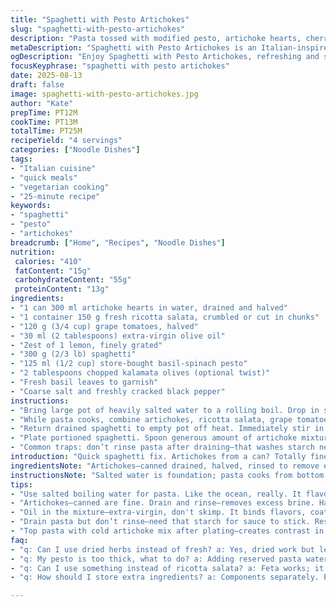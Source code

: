 ```yaml
---
title: "Spaghetti with Pesto Artichokes"
slug: "spaghetti-with-pesto-artichokes"
description: "Pasta tossed with modified pesto, artichoke hearts, cherry tomatoes, and bocconcini. Cooked al dente, then combined with a punchy lemon zest and olive oil mix. Quick, about 25 minutes total. Swaps include ricotta salata for bocconcini and a twist of chopped kalamata olives for depth. Maintains vegetarian profile, no eggs or nuts. Uses visual cues to nail pasta doneness and tells why oil and zest matter. Hands-on approach highlighting texture, aroma, and timing over strict minutes."
metaDescription: "Spaghetti with Pesto Artichokes is an Italian-inspired dish combining vibrant flavors. Quick to make, satisfying, superbly balanced."
ogDescription: "Enjoy Spaghetti with Pesto Artichokes, refreshing and savory. A quick meal with rich textures and bright flavors, perfect for any night."
focusKeyphrase: "spaghetti with pesto artichokes"
date: 2025-08-13
draft: false
image: spaghetti-with-pesto-artichokes.jpg
author: "Kate"
prepTime: PT12M
cookTime: PT13M
totalTime: PT25M
recipeYield: "4 servings"
categories: ["Noodle Dishes"]
tags:
- "Italian cuisine"
- "quick meals"
- "vegetarian cooking"
- "25-minute recipe"
keywords:
- "spaghetti"
- "pesto"
- "artichokes"
breadcrumb: ["Home", "Recipes", "Noodle Dishes"]
nutrition: 
 calories: "410"
 fatContent: "15g"
 carbohydrateContent: "55g"
 proteinContent: "13g"
ingredients:
- "1 can 300 ml artichoke hearts in water, drained and halved"
- "1 container 150 g fresh ricotta salata, crumbled or cut in chunks"
- "120 g (3/4 cup) grape tomatoes, halved"
- "30 ml (2 tablespoons) extra-virgin olive oil"
- "Zest of 1 lemon, finely grated"
- "300 g (2/3 lb) spaghetti"
- "125 ml (1/2 cup) store-bought basil-spinach pesto"
- "2 tablespoons chopped kalamata olives (optional twist)"
- "Fresh basil leaves to garnish"
- "Coarse salt and freshly cracked black pepper"
instructions:
- "Bring large pot of heavily salted water to a rolling boil. Drop in spaghetti. Stir occasionally to prevent sticking. Watch for firm but pliable texture—al dente. Bite-test starting at 8 minutes. It should yield slightly under pressure, not mushy. Drain pasta but reserve 60 ml pasta water before discarding."
- "While pasta cooks, combine artichokes, ricotta salata, grape tomatoes, olive oil, lemon zest, and chopped kalamata olives in a medium bowl. Season with coarse salt and freshly ground black pepper. Toss gently to avoid bruising tomatoes. The oil binds flavors; lemon zest lifts everything bright."
- "Return drained spaghetti to empty pot off heat. Immediately stir in pesto and 2 tablespoons reserved pasta water to loosen. Adjust texture with more water if needed. Uniform coating is key. Taste. Add salt or pepper. Heat gently if cool, but don’t overdo—pesto burns easily and bitterness develops."
- "Plate portioned spaghetti. Spoon generous amount of artichoke mixture over top. Scatter fresh basil leaves. The contrast between hot pasta and cool topping is intentional, adds freshness and texture. Serve promptly. If leftover, store components separately to avoid soggy pasta."
- "Common traps: don’t rinse pasta after draining—that washes starch needed for sauce adhesion. If pesto seems thick or oily, adding pasta water prevents slick, spotty saucing. Olives add punch but are optional—sub roasted pine nuts for crunch if preferred. Ricotta salata brings a salty tang without overwhelming melt, good alternative to bocconcini."
introduction: "Quick spaghetti fix. Artichokes from a can? Totally fine when rinsed well and halved for bite. Balanced with salty ricotta salata instead of bocconcini—avoids sogginess when mixed cold. Pesto store-bought to save time, but add fresh lemon zest and olive oil to punch it up—brightens and balances richness. Grape tomatoes for sweet acidity, halved for bursts of juice. Kalamata olives chopped fine add briny counterpoint, optional but worth a shot. Pasta cooked al dente, the most critical step here. Salt water like the sea to flavor pasta from within. After draining save some water—a chef’s trick—to loosen sauces and avoid clumps. Tossing pasta with pesto off heat preserves fresh herb flavor and texture. The topping served cool over warm pasta brings contrast. Basil leaves torn on top for aroma and visual pop. Four servings, fast and accessible but done right."
ingredientsNote: "Artichokes—canned drained, halved, rinsed to remove excess brine. Ricotta salata stands in for bocconcini offering firmness and salty punch without excess moisture. Grape tomatoes peeled if too waxy or large, halving releases juice and bright acidity. Olive oil essential for flavor and sheen, choose extra-virgin for better aroma. Lemon zest must be fresh, grated finely to avoid bitter pith, provides brightness that cuts richness of cheese and pesto. Spaghetti, classic long pasta; substitute fettuccine or linguine with similar cooking times. Pesto, either made fresh or store-bought; adding spinach to basil extends volume and mellows flavor. Kalamata olives a twist, chopped small so they don't dominate. Fresh basil torn, added last; emphasizes freshness and herbaceous aroma. Salt generously for pasta water and seasoning; pepper freshly cracked enhances savory layers."
instructionsNote: "Salted water is foundation; pasta cooks from bottom up, stirring keeps strands separate. Test bite at 7-9 min not by watch but feel: firm, slight resistance. Drain but don’t rinse—retain starch that binds sauce. Keep about 2 tablespoons pasta water to adjust sauce thickness; a watery pesto means bad adhesion. Pasta moved off heat to avoid overcooking when mixing with pesto. Overheating pesto kills vibrant color and flavor, makes sauce bitter. Toss gently but thoroughly, ensuring pasta coated evenly. Serve pasta hot but topping cool, a textural game—soft warm spaghetti, chewy artichokes, creamy cheese, juicy tart tomatoes. Use fresh basil after plating, not before, to avoid wilting. Leftovers: store components separately, reheat pasta with splash of water, topping cold, to keep integrity. Avoid soggy pasta by minimal oil after draining; risk of greasy residue if too much. Olive oil coats pasta to prevent clumping only lightly."
tips:
- "Use salted boiling water for pasta. Like the ocean, really. It flavors the pasta from inside. Stir often to prevent sticking. Watch for al dente—firm yet flexible enough to bite. Time isn’t everything—feel counts."
- "Artichokes—canned are fine. Drain and rinse—removes excess brine. Halve for nice bites. Ricotta salata instead of bocconcini—keeps firmness in salads, avoids sogginess. Chopped kalamata olives add depth but optional. Taste first before you decide."
- "Oil in the mixture—extra-virgin, don't skimp. It binds flavors, coats pasta well. Lemon zest brightens the dish. Grate finely; bitter pith ruins freshness. Keep it light, toss pasta gently with pesto off heat, avoid bitterness."
- "Drain pasta but don’t rinse—need that starch for sauce to stick. Reserve some water, about 60 ml—use to adjust consistency if pesto is too thick. Toss while warm but avoid heating pesto back up. Preserve that fresh flavor."
- "Top pasta with cold artichoke mix after plating—creates contrast in temperature. Soft pasta with chewy artichokes; fresh basil adds aroma. No wilting from heat—texture matters. Leftovers? Store cold toppings separately from pasta."
faq:
- "q: Can I use dried herbs instead of fresh? a: Yes, dried work but less flavor potency. Adjust quantity—use about 1/3 dried to fresh, if needed."
- "q: My pesto is too thick, what to do? a: Adding reserved pasta water helps. Just a tablespoon at a time until it’s right."
- "q: Can I use something instead of ricotta salata? a: Feta works; it’s salty too. Or just skip cheese if desired. Look for similar texture."
- "q: How should I store extra ingredients? a: Components separately. Pasta cold, artichokes in fridge. Reheat with a splash of water to avoid greasiness."

---
```

